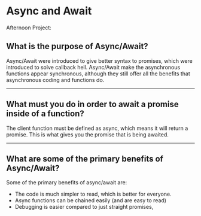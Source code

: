 # Async and Await

Afternoon Project:

## What is the purpose of Async/Await?

Async/Await were introduced to give better syntax to promises, which were introduced to solve callback hell. Async/Await make the asynchronous functions appear synchronous, although they still offer all the benefits that asynchronous coding and functions do.

---

## What must you do in order to await a promise inside of a function?

The client function must be defined as async, which means it will return a promise. This is what gives you the promise that is being awaited.

---

## What are some of the primary benefits of Async/Await?

Some of the primary benefits of async/await are:

- The code is much simpler to read, which is better for everyone.
- Async functions can be chained easily (and are easy to read)
- Debugging is easier compared to just straight promises,
